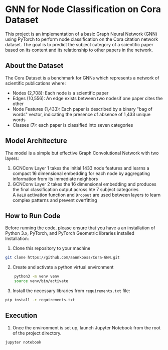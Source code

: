 # GNN for Node Classification on Cora Dataset 
This project is an implementation of a basic Graph Neural Network (GNN) using PyTorch to perform node classification on the Cora citation network dataset. The goal is to predict the subject category of a scientific paper based on its content and its relationship to other papers in the network.  

## About the Dataset
The Cora Dataset is a benchmark for GNNs which represents a network of scientific publications where:  
- Nodes (2,708): Each node is a scientific paper
- Edges (10,556): An edge exists between two nodesif one paper cites the other 
- Node Features (1,433): Each paper is described by a binary "bag of words" vector, indicating the presence of absence of 1,433 unique words
- Classes (7): each paper is classified into seven categories 

## Model Architecture 
The model is a simple but effective Graph Convolutional Network with two layers:  
1. GCNConv Layer 1 takes the initial 1433 node features and learns a compact 16 dimensional embedding for each node by aggregating information from its immediate neighbors
2. GCNConv Layer 2 takes the 16 dimensional embedding and produces the final classification output across hte 7 subject categories  
A `ReLU` activation function and `Dropout` are used between layers to learn complex patterns and prevent overfitting  
## How to Run Code 
Before running the code, please ensure that you have a an installation of Python 3.x, PyTorch, and PyTorch Geometric libraries installed  
Installation: 
1. Clone this repository to your machine  
```bash 
git clone https://github.com/aannkooss/Cora-GNN.git
```

2. Create and activate a python virtual environment  
```bash
    python3 -m venv venv
    source venv/bin/activate
```
3. Install the necessary libraries from `requirements.txt` file:
```bash
pip install -r requirements.txt
```

## Execution 
1. Once the environment is set up, launch Jupyter Notebook from the root of the project directory. 
```bash 
jupyter notebook
```
